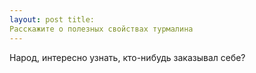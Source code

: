 ```yaml
---
layout: post title: 
Расскажите о полезных свойствах турмалина 
--- 
```

Народ, интересно узнать, кто-нибудь заказывал себе?
